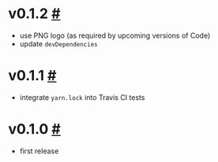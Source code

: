 # v0.1.2 [#](https://github.com/idleberg/vscode-textile/releases/tag/0.1.2)

- use PNG logo (as required by upcoming versions of Code)
- update `devDependencies`

# v0.1.1 [#](https://github.com/idleberg/vscode-textile/releases/tag/0.1.1)

- integrate `yarn.lock` into Travis CI tests

# v0.1.0 [#](https://github.com/idleberg/vscode-textile/releases/tag/0.1.0)

- first release

